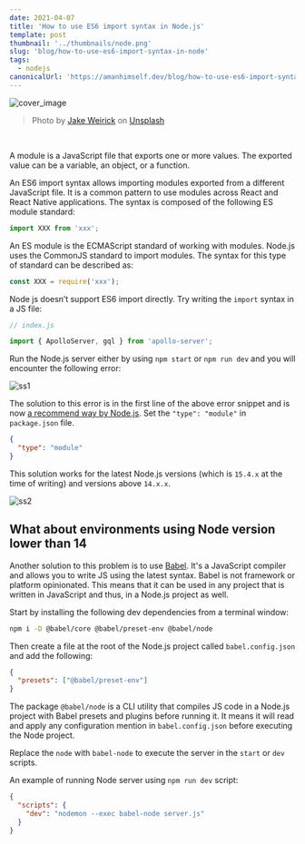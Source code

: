 ```yaml
---
date: 2021-04-07
title: 'How to use ES6 import syntax in Node.js'
template: post
thumbnail: '../thumbnails/node.png'
slug: 'blog/how-to-use-es6-import-syntax-in-node'
tags:
  - nodejs
canonicalUrl: 'https://amanhimself.dev/blog/how-to-use-es6-import-syntax-in-node/'
---
```


![cover_image](https://i.imgur.com/mztPVQI.png)

<blockquote>
Photo by <a href="https://unsplash.com/@weirick?utm_source=unsplash&utm_medium=referral&utm_content=creditCopyText">Jake Weirick</a> on <a href="https://unsplash.com/?utm_source=unsplash&utm_medium=referral&utm_content=creditCopyText">Unsplash</a>
</blockquote>

<br />

A module is a JavaScript file that exports one or more values. The exported value can be a variable, an object, or a function.

An ES6 import syntax allows importing modules exported from a different JavaScript file. It is a common pattern to use modules across React and React Native applications. The syntax is composed of the following ES module standard:

```js
import XXX from 'xxx';
```

An ES module is the ECMAScript standard of working with modules. Node.js uses the CommonJS standard to import modules. The syntax for this type of standard can be described as:

```js
const XXX = require('xxx');
```

Node js doesn’t support ES6 import directly. Try writing the `import` syntax in a JS file:

```js
// index.js

import { ApolloServer, gql } from 'apollo-server';
```

Run the Node.js server either by using `npm start` or `npm run dev` and you will encounter the following error:

![ss1](https://i.imgur.com/lbHW7pl.png)

The solution to this error is in the first line of the above error snippet and is now [a recommend way by Node.js](https://nodejs.org/api/esm.html#esm_enabling). Set the `"type": "module"` in `package.json` file.

```json
{
  "type": "module"
}
```

This solution works for the latest Node.js versions (which is `15.4.x` at the time of writing) and versions above `14.x.x`.

![ss2](https://i.imgur.com/Mm92hul.png)

## What about environments using Node version lower than 14

Another solution to this problem is to use [Babel](https://babeljs.io/). It's a JavaScript compiler and allows you to write JS using the latest syntax. Babel is not framework or platform opinionated. This means that it can be used in any project that is written in JavaScript and thus, in a Node.js project as well.

Start by installing the following dev dependencies from a terminal window:

```bash
npm i -D @babel/core @babel/preset-env @babel/node
```

Then create a file at the root of the Node.js project called `babel.config.json` and add the following:

```json
{
  "presets": ["@babel/preset-env"]
}
```

The package `@babel/node` is a CLI utility that compiles JS code in a Node.js project with Babel presets and plugins before running it. It means it will read and apply any configuration mention in `babel.config.json` before executing the Node project.

Replace the `node` with `babel-node` to execute the server in the `start` or `dev` scripts.

An example of running Node server using `npm run dev` script:

```json
{
  "scripts": {
    "dev": "nodemon --exec babel-node server.js"
  }
}
```
